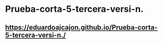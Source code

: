 # Prueba-corta-5-tercera-versi-n.
## 
## https://eduardoajcajon.github.io/Prueba-corta-5-tercera-versi-n./
